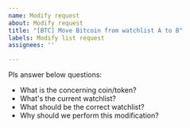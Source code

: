 ```yaml
---
name: Modify request
about: Modify request
title: "[BTC] Move Bitcoin from watchlist A to B"
labels: Modify list request
assignees: ''

---
```


Pls answer below questions:

- What is the concerning coin/token?
- What's the current watchlist?
- What should be the correct watchlist?
- Why should we perform this modification?
